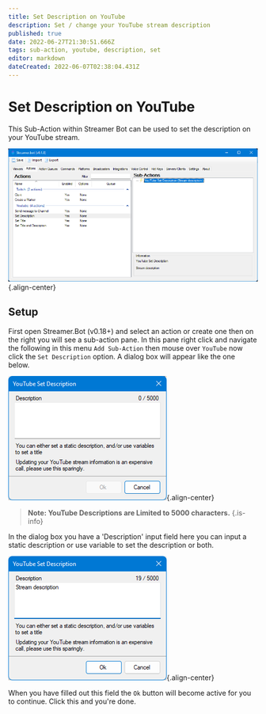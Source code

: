 ```yaml
---
title: Set Description on YouTube 
description: Set / change your YouTube stream description  
published: true
date: 2022-06-27T21:30:51.666Z
tags: sub-action, youtube, description, set
editor: markdown
dateCreated: 2022-06-07T02:38:04.431Z
---
```


# Set Description on YouTube

This Sub-Action within Streamer Bot can be used to set the description on your YouTube stream.

![set-description-complete.png](/set-description-yt/set-description-complete.png){.align-center}

## Setup
First open Streamer.Bot (v0.18+) and select an action or create one then on the right you will see a sub-action pane. In this pane right click and navigate the following in this menu `Add Sub-Action` then mouse over `YouTube` now click the `Set Description` option. A dialog box will appear like the one below.


![set-description--empty.png](/set-description-yt/set-description--empty.png){.align-center}

> **Note: YouTube Descriptions are Limited to 5000 characters.**
{.is-info}

In the dialog box you have a 'Description' input field here you can input a static description or use variable to set the description or both.

![set-description-yt.png](/set-description-yt/set-description-yt.png){.align-center}

When you have filled out this field the `Ok` button will become active for you to continue. Click this and you're done.
